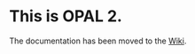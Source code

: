 # This is OPAL 2.

The documentation has been moved to the [Wiki](https://gitlab.psi.ch/OPAL/src/wikis/home).

